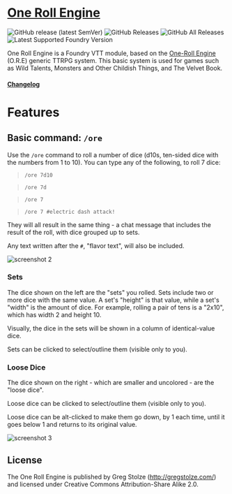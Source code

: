 # [One Roll Engine](https://foundryvtt.com/packages/one-roll-engine/)

![GitHub release (latest SemVer)](https://img.shields.io/github/v/release/itamarcu/one-roll-engine?style=for-the-badge) 
![GitHub Releases](https://img.shields.io/github/downloads/itamarcu/one-roll-engine/latest/total?style=for-the-badge) 
![GitHub All Releases](https://img.shields.io/github/downloads/itamarcu/one-roll-engine/total?style=for-the-badge&label=Downloads+total)  
![Latest Supported Foundry Version](https://img.shields.io/endpoint?url=https://foundryshields.com/version?url=https://github.com/itamarcu/one-roll-engine/raw/master/module.json)

One Roll Engine is a Foundry VTT module, based on the [One-Roll Engine](https://en.wikipedia.org/wiki/One-Roll_Engine) (O.R.E) 
generic TTRPG system.  This basic system is used for games such as Wild Talents, Monsters and Other Childish Things, 
and The Velvet Book. 

#### [Changelog](https://github.com/itamarcu/one-roll-engine/blob/master/Changelog.md)

# Features

## Basic command: `/ore`
Use the `/ore` command to roll a number of dice (d10s, ten-sided dice with the numbers from 1 to 10).  You can type any
of the following, to roll 7 dice:
> `/ore 7d10`

> `/ore 7d`

> `/ore 7`

> `/ore 7 #electric dash attack!`

They will all result in the same thing - a chat message that includes the result of the roll, with dice grouped up to
sets.

Any text written after the `#`, "flavor text", will also be included.

![screenshot 2](https://raw.githubusercontent.com/itamarcu/one-roll-engine/master/metadata/screenshot_2_electric_dash_attack.png)

### Sets

The dice shown on the left are the "sets" you rolled.  Sets include two or more dice with the same value.  A set's 
"height" is that value, while a set's "width" is the amount of dice.  For example, rolling a pair of tens is a "2x10",
which has width 2 and height 10.

Visually, the dice in the sets will be shown in a column of identical-value dice.

Sets can be clicked to select/outline them (visible only to you).

### Loose Dice

The dice shown on the right - which are smaller and uncolored - are the "loose dice".

Loose dice can be clicked to select/outline them (visible only to you).

Loose dice can be alt-clicked to
make them go down, by 1 each time, until it goes below 1 and returns to its original value.

![screenshot 3](https://raw.githubusercontent.com/itamarcu/one-roll-engine/master/metadata/screenshot_3_selections.png)


## License

The One Roll Engine is published by Greg Stolze (http://gregstolze.com/) and licensed under Creative Commons Attribution-Share Alike 2.0.
